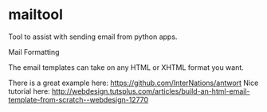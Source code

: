 mailtool
========

Tool to assist with sending email from python apps. 


Mail Formatting

The email templates can take on any HTML or XHTML format you want.

There is a great example here:
    https://github.com/InterNations/antwort
Nice tutorial here:
    http://webdesign.tutsplus.com/articles/build-an-html-email-template-from-scratch--webdesign-12770